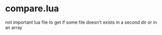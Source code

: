 # compare.lua
not important lua file to get if some file doesn't exists in a second dir or in an array 
